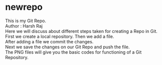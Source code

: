 # newrepo
This is my Git Repo.<br>
Author : Harsh Raj
<br>
Here we will discuss about different steps taken for creating a Repo in Git.<br>
First we create a local repository. Then we add a file.<br>
After adding a file we commit the changes.<br>
Next we save the changes on our Git Repo and push the file.<br>
The PNG files will give you the basic codes for functioning of a Git Repository.